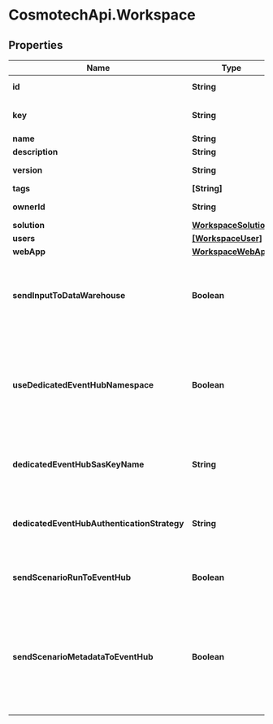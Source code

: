 # CosmotechApi.Workspace

## Properties

Name | Type | Description | Notes
------------ | ------------- | ------------- | -------------
**id** | **String** | the Workspace version unique identifier | [optional] [readonly] 
**key** | **String** | technical key for resource name convention and version grouping. Must be unique | 
**name** | **String** | the Workspace name | 
**description** | **String** | the Workspace description | [optional] 
**version** | **String** | the Workspace version MAJOR.MINOR.PATCH. | [optional] 
**tags** | **[String]** | the list of tags | [optional] 
**ownerId** | **String** | the user id which own this workspace | [optional] [readonly] 
**solution** | [**WorkspaceSolution**](WorkspaceSolution.md) |  | 
**users** | [**[WorkspaceUser]**](WorkspaceUser.md) | the list of users Id with their role | [optional] 
**webApp** | [**WorkspaceWebApp**](WorkspaceWebApp.md) |  | [optional] 
**sendInputToDataWarehouse** | **Boolean** | default setting for all Scenarios and Run Templates to set whether or not the Dataset values and the input parameters values are send to the DataWarehouse prior to the ScenarioRun | [optional] 
**useDedicatedEventHubNamespace** | **Boolean** | Set this property to true to use a dedicated Azure Event Hub Namespace for this Workspace. The Event Hub Namespace must be named \\&#39;&lt;organization_id\\&gt;-&lt;workspace_id\\&gt;\\&#39; (in lower case). This Namespace must also contain two Event Hubs named \\&#39;probesmeasures\\&#39; and \\&#39;scenariorun\\&#39;. | [optional] [default to false]
**dedicatedEventHubSasKeyName** | **String** | the Dedicated Event Hub SAS key name, default to RootManageSharedAccessKey. Use the /secret endpoint to set the key value | [optional] 
**dedicatedEventHubAuthenticationStrategy** | **String** | the Event Hub authentication strategy, SHARED_ACCESS_POLICY or TENANT_CLIENT_CREDENTIALS. Default to the one defined for the tenant. | [optional] 
**sendScenarioRunToEventHub** | **Boolean** | default setting for all Scenarios and Run Templates to set whether or not the ScenarioRun is send to the Event Hub | [optional] [default to true]
**sendScenarioMetadataToEventHub** | **Boolean** | Set this property to false to not send scenario metada to Azure Event Hub Namespace for this Workspace. The Event Hub Namespace must be named \\&#39;&lt;organization_id\\&gt;-&lt;workspace_id\\&gt;\\&#39; (in lower case). This Namespace must also contain two Event Hubs named \\&#39;scenariometadata\\&#39; and \\&#39;scenariorunmetadata\\&#39;. | [optional] [default to false]


